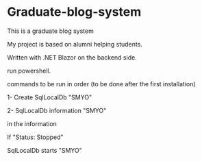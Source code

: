 # Graduate-blog-system
This is a graduate blog system 

My project is based on alumni helping students.

Written with .NET Blazor on the backend side.

run powershell.

commands to be run in order (to be done after the first installation)

1- Create SqlLocalDb "SMYO"

2- SqlLocalDb information "SMYO"

in the information

If "Status: Stopped"

SqlLocalDb starts "SMYO"
